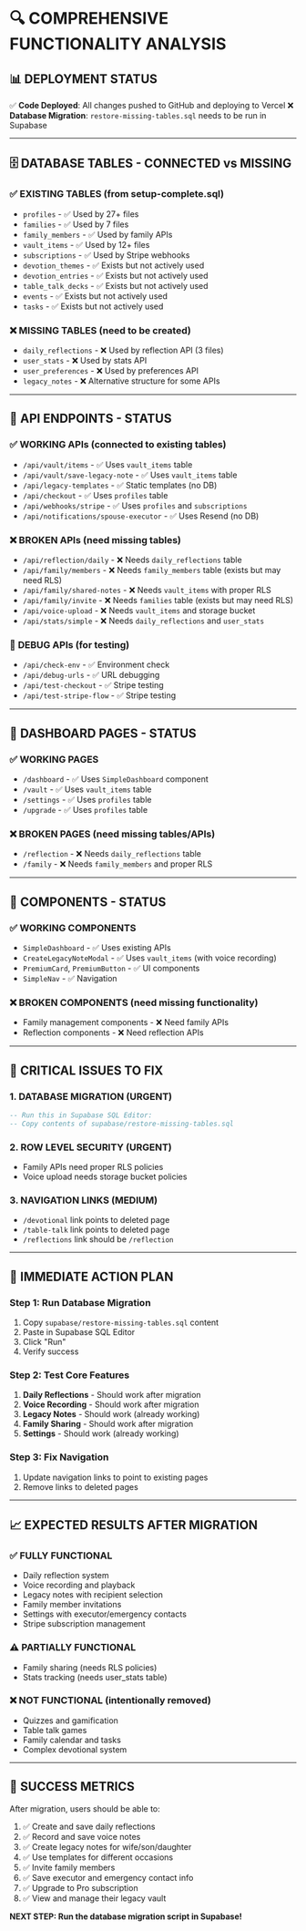 # 🔍 COMPREHENSIVE FUNCTIONALITY ANALYSIS

## 📊 DEPLOYMENT STATUS
✅ **Code Deployed**: All changes pushed to GitHub and deploying to Vercel
❌ **Database Migration**: `restore-missing-tables.sql` needs to be run in Supabase

---

## 🗄️ DATABASE TABLES - CONNECTED vs MISSING

### ✅ **EXISTING TABLES** (from setup-complete.sql)
- `profiles` - ✅ Used by 27+ files
- `families` - ✅ Used by 7 files  
- `family_members` - ✅ Used by family APIs
- `vault_items` - ✅ Used by 12+ files
- `subscriptions` - ✅ Used by Stripe webhooks
- `devotion_themes` - ✅ Exists but not actively used
- `devotion_entries` - ✅ Exists but not actively used
- `table_talk_decks` - ✅ Exists but not actively used
- `events` - ✅ Exists but not actively used
- `tasks` - ✅ Exists but not actively used

### ❌ **MISSING TABLES** (need to be created)
- `daily_reflections` - ❌ Used by reflection API (3 files)
- `user_stats` - ❌ Used by stats API
- `user_preferences` - ❌ Used by preferences API
- `legacy_notes` - ❌ Alternative structure for some APIs

---

## 🔗 API ENDPOINTS - STATUS

### ✅ **WORKING APIs** (connected to existing tables)
- `/api/vault/items` - ✅ Uses `vault_items` table
- `/api/vault/save-legacy-note` - ✅ Uses `vault_items` table
- `/api/legacy-templates` - ✅ Static templates (no DB)
- `/api/checkout` - ✅ Uses `profiles` table
- `/api/webhooks/stripe` - ✅ Uses `profiles` and `subscriptions`
- `/api/notifications/spouse-executor` - ✅ Uses Resend (no DB)

### ❌ **BROKEN APIs** (need missing tables)
- `/api/reflection/daily` - ❌ Needs `daily_reflections` table
- `/api/family/members` - ❌ Needs `family_members` table (exists but may need RLS)
- `/api/family/shared-notes` - ❌ Needs `vault_items` with proper RLS
- `/api/family/invite` - ❌ Needs `families` table (exists but may need RLS)
- `/api/voice-upload` - ❌ Needs `vault_items` and storage bucket
- `/api/stats/simple` - ❌ Needs `daily_reflections` and `user_stats`

### 🔧 **DEBUG APIs** (for testing)
- `/api/check-env` - ✅ Environment check
- `/api/debug-urls` - ✅ URL debugging
- `/api/test-checkout` - ✅ Stripe testing
- `/api/test-stripe-flow` - ✅ Stripe testing

---

## 📱 DASHBOARD PAGES - STATUS

### ✅ **WORKING PAGES**
- `/dashboard` - ✅ Uses `SimpleDashboard` component
- `/vault` - ✅ Uses `vault_items` table
- `/settings` - ✅ Uses `profiles` table
- `/upgrade` - ✅ Uses `profiles` table

### ❌ **BROKEN PAGES** (need missing tables/APIs)
- `/reflection` - ❌ Needs `daily_reflections` table
- `/family` - ❌ Needs `family_members` and proper RLS

---

## 🧩 COMPONENTS - STATUS

### ✅ **WORKING COMPONENTS**
- `SimpleDashboard` - ✅ Uses existing APIs
- `CreateLegacyNoteModal` - ✅ Uses `vault_items` (with voice recording)
- `PremiumCard`, `PremiumButton` - ✅ UI components
- `SimpleNav` - ✅ Navigation

### ❌ **BROKEN COMPONENTS** (need missing functionality)
- Family management components - ❌ Need family APIs
- Reflection components - ❌ Need reflection APIs

---

## 🎯 CRITICAL ISSUES TO FIX

### 1. **DATABASE MIGRATION** (URGENT)
```sql
-- Run this in Supabase SQL Editor:
-- Copy contents of supabase/restore-missing-tables.sql
```

### 2. **ROW LEVEL SECURITY** (URGENT)
- Family APIs need proper RLS policies
- Voice upload needs storage bucket policies

### 3. **NAVIGATION LINKS** (MEDIUM)
- `/devotional` link points to deleted page
- `/table-talk` link points to deleted page
- `/reflections` link should be `/reflection`

---

## 🚀 IMMEDIATE ACTION PLAN

### Step 1: Run Database Migration
1. Copy `supabase/restore-missing-tables.sql` content
2. Paste in Supabase SQL Editor
3. Click "Run"
4. Verify success

### Step 2: Test Core Features
1. **Daily Reflections** - Should work after migration
2. **Voice Recording** - Should work after migration
3. **Legacy Notes** - Should work (already working)
4. **Family Sharing** - Should work after migration
5. **Settings** - Should work (already working)

### Step 3: Fix Navigation
1. Update navigation links to point to existing pages
2. Remove links to deleted pages

---

## 📈 EXPECTED RESULTS AFTER MIGRATION

### ✅ **FULLY FUNCTIONAL**
- Daily reflection system
- Voice recording and playback
- Legacy notes with recipient selection
- Family member invitations
- Settings with executor/emergency contacts
- Stripe subscription management

### ⚠️ **PARTIALLY FUNCTIONAL**
- Family sharing (needs RLS policies)
- Stats tracking (needs user_stats table)

### ❌ **NOT FUNCTIONAL** (intentionally removed)
- Quizzes and gamification
- Table talk games
- Family calendar and tasks
- Complex devotional system

---

## 🎯 SUCCESS METRICS

After migration, users should be able to:
1. ✅ Create and save daily reflections
2. ✅ Record and save voice notes
3. ✅ Create legacy notes for wife/son/daughter
4. ✅ Use templates for different occasions
5. ✅ Invite family members
6. ✅ Save executor and emergency contact info
7. ✅ Upgrade to Pro subscription
8. ✅ View and manage their legacy vault

**NEXT STEP: Run the database migration script in Supabase!**
